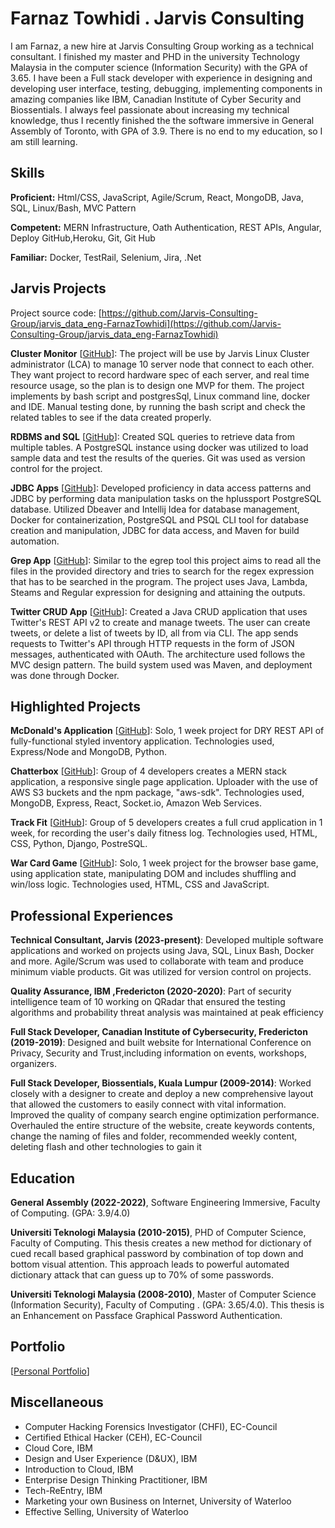 # Farnaz Towhidi . Jarvis Consulting

I am Farnaz, a new hire at Jarvis Consulting Group working as a technical consultant. I finished my master and PHD in the university Technology Malaysia in the computer science (Information Security) with the GPA of 3.65. I have been a Full stack developer with experience in designing and developing user interface, testing, debugging, implementing components in amazing companies like IBM, Canadian Institute of Cyber Security and Biossentials. I always feel passionate about increasing  my technical knowledge, thus I recently finished the the software immersive in General Assembly of Toronto, with GPA of 3.9. There is no end to my education, so I am still learning.

## Skills

**Proficient:** Html/CSS, JavaScript, Agile/Scrum, React, MongoDB, Java, SQL, Linux/Bash, MVC Pattern

**Competent:** MERN Infrastructure, Oath Authentication, REST APIs, Angular, Deploy GitHub,Heroku, Git, Git Hub

**Familiar:** Docker, TestRail, Selenium, Jira, .Net

## Jarvis Projects

Project source code: [https://github.com/Jarvis-Consulting-Group/jarvis_data_eng-FarnazTowhidi](https://github.com/Jarvis-Consulting-Group/jarvis_data_eng-FarnazTowhidi)


**Cluster Monitor** [[GitHub](https://github.com/Jarvis-Consulting-Group/jarvis_data_eng-FarnazTowhidi/tree/master/linux_sql)]: The project will be use by Jarvis Linux Cluster administrator (LCA) to manage 10 server node that connect to each other. They want project to record hardware spec of each server, and real time resource usage, so the plan is to design one MVP for them. The project implements by bash script and postgresSql, Linux command line, docker and  IDE. Manual testing done, by running the bash script and check the related tables to see if the data created properly.

**RDBMS and SQL** [[GitHub](https://github.com/Jarvis-Consulting-Group/jarvis_data_eng-FarnazTowhidi/tree/master/linux_sql/sql)]: Created SQL queries to retrieve data from multiple tables. A PostgreSQL instance using docker was utilized to load sample data and test the results of the queries. Git was used as version control for the project.

**JDBC Apps** [[GitHub](https://github.com/Jarvis-Consulting-Group/jarvis_data_eng-FarnazTowhidi/tree/master/core_java/jdbc)]: Developed proficiency in data access patterns and JDBC by performing data manipulation tasks on the hplussport PostgreSQL database. Utilized Dbeaver and Intellij Idea for database management, Docker for containerization, PostgreSQL and PSQL CLI tool for database creation and manipulation, JDBC for data access, and Maven for build automation.

**Grep App** [[GitHub](https://github.com/Jarvis-Consulting-Group/jarvis_data_eng-FarnazTowhidi/tree/master/core_java/grep)]: Similar to the egrep tool this project aims to read all the files in the provided directory and tries to search for the regex expression that has to be searched in the program. The project uses Java, Lambda, Steams and Regular expression for designing and attaining the outputs.

**Twitter CRUD App** [[GitHub](https://github.com/Jarvis-Consulting-Group/jarvis_data_eng-FarnazTowhidi/tree/master/core_java/twitter)]: Created a Java CRUD application that uses Twitter's REST API v2 to create and manage tweets. The user can create tweets, or delete a list of tweets by ID, all from via CLI. The app sends requests to Twitter's API through HTTP requests in the form of JSON messages, authenticated with OAuth. The architecture used follows the MVC design pattern. The build system used was Maven, and deployment was done through Docker.


## Highlighted Projects
**McDonald's Application** [[GitHub](https://github.com/FarnazTowhidi/macDonald)]: Solo, 1 week project for DRY REST API of fully-functional styled inventory application. Technologies used, Express/Node and MongoDB, Python.

**Chatterbox** [[GitHub](https://github.com/FarnazTowhidi/mern-project)]: Group of 4 developers creates a MERN stack application, a responsive single page application. Uploader with the use of AWS S3 buckets and the npm package, "aws-sdk". Technologies used, MongoDB, Express, React, Socket.io, Amazon Web Services.

**Track Fit** [[GitHub](https://github.com/aerlikh17/track-fit-app)]: Group of 5 developers creates a full crud application in 1 week, for recording the user's daily fitness log. Technologies used, HTML, CSS, Python, Django, PostreSQL.

**War Card Game** [[GitHub](https://github.com/FarnazTowhidi/warCardGame)]: Solo, 1 week project for the browser base game, using application state, manipulating DOM and includes shuffling and win/loss logic. Technologies used, HTML, CSS and JavaScript.


## Professional Experiences

**Technical Consultant, Jarvis (2023-present)**: Developed multiple software applications and worked on projects using Java, SQL, Linux Bash, Docker and more. Agile/Scrum was used to collaborate with team and produce minimum viable products. Git was utilized for version control on projects.

**Quality Assurance, IBM ,Fredericton (2020-2020)**: Part of security intelligence team of 10 working on QRadar that ensured the testing algorithms and probability threat analysis was maintained at peak efficiency

**Full Stack Developer, Canadian Institute of Cybersecurity, Fredericton (2019-2019)**: Designed and built website for International Conference on Privacy, Security and Trust,including information on events, workshops, organizers.

**Full Stack Developer, Biossentials, Kuala Lumpur (2009-2014)**: Worked closely with a designer to create and deploy a new comprehensive layout that allowed the customers to easily connect with vital information. Improved the quality of company search engine optimization performance. Overhauled the entire structure of the website, create keywords contents, change the naming of files and folder, recommended weekly content, deleting flash and other technologies to gain it


## Education
**General Assembly (2022-2022)**, Software Engineering Immersive, Faculty of Computing. (GPA: 3.9/4.0)

**Universiti Teknologi Malaysia (2010-2015)**, PHD of Computer Science, Faculty of Computing. This thesis creates a new method for dictionary of cued recall based graphical password by combination of top down and bottom visual attention. This approach leads to powerful automated dictionary attack that can guess up to 70% of some passwords.

**Universiti Teknologi Malaysia (2008-2010)**, Master of Computer Science (Information Security), Faculty of Computing . (GPA: 3.65/4.0). This thesis is an Enhancement on Passface Graphical Password Authentication.

## Portfolio
[[Personal Portfolio](farnaztowhidi.com)]

## Miscellaneous
- Computer Hacking Forensics Investigator (CHFI), EC-Council
- Certified Ethical Hacker (CEH), EC-Council
- Cloud Core, IBM
- Design and User Experience (D&UX), IBM
- Introduction to Cloud, IBM
- Enterprise Design Thinking Practitioner, IBM
- Tech-ReEntry, IBM
- Marketing your own Business on Internet, University of Waterloo
- Effective Selling, University of Waterloo
